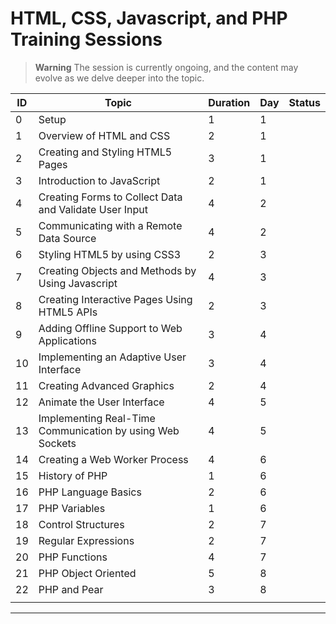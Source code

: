 # HTML, CSS, Javascript, and PHP Training Sessions
> **Warning**
The session is currently ongoing, and the content may evolve as we delve deeper into the topic.

 |ID |Topic                                                    |Duration|Day|Status|
|---|---------------------------------------------------------|--------|---|---|
|0  |Setup                                                    |1       |1  |      
|1  |Overview of HTML and CSS                                 |2       |1  |  
|2  |Creating and Styling HTML5 Pages                         |3       |1  | 
|3  |Introduction to JavaScript                               |2       |1  |      
|4  |Creating Forms to Collect Data and Validate User Input   |4       |2  |      
|5  |Communicating with a Remote Data Source                  |4       |2  |      
|6  |Styling HTML5 by using CSS3                              |2       |3  |      
|7  |Creating Objects and Methods by Using Javascript         |4       |3  |      
|8  |Creating Interactive Pages Using HTML5 APIs              |2       |3  |      
|9  |Adding Offline Support to Web Applications               |3       |4  |    
|10 |Implementing an Adaptive User Interface                 |3       |4  |      
|11 |Creating Advanced Graphics                               |2       |4  |      
|12 |Animate the User Interface                               |4       |5  |      
|13 |Implementing Real-Time Communication by using Web Sockets|4       |5  |      
|14 |Creating a Web Worker Process                            |4       |6  |      
|15 |History of PHP                                           |1       |6  |      
|16 |PHP Language Basics                                      |2       |6  |   
|17 |PHP Variables                                            |1       |6  |      
|18 |Control Structures                                       |2       |7  |      
|19 |Regular Expressions                                      |2       |7  |      
|20 |PHP Functions                                            |4       |7  |      
|21 |PHP Object Oriented                                     |5       |8  |      
|22 |PHP and Pear                                             |3       |8  |      
|   |                                                         |        |   |      


---------------------------

